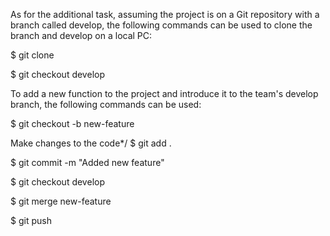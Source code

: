 As for the additional task, assuming the project is on a Git repository with a branch called develop, the following commands can be used to clone the branch and develop on a local PC:

$ git clone

$ git checkout develop

To add a new function to the project and introduce it to the team's develop branch, the following commands can be used:

$ git checkout -b new-feature

Make changes to the code*/
$ git add .

$ git commit -m "Added new feature"

$ git checkout develop

$ git merge new-feature

$ git push
